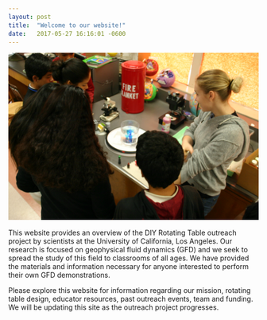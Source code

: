 ```yaml
---
layout: post
title:  "Welcome to our website!"
date:   2017-05-27 16:16:01 -0600
---
```


![Intro](./Intro.jpg)

This website provides an overview of the DIY Rotating Table outreach project by scientists at the University of California, Los Angeles. Our research is focused on geophysical fluid dynamics (GFD) and we seek to spread the study of this field to classrooms of all ages. We have provided the materials and information necessary for anyone interested to perform their own GFD demonstrations. 

Please explore this website for information regarding our mission, rotating table design, educator resources, past outreach events, team and funding. We will be updating this site as the outreach project progresses.
